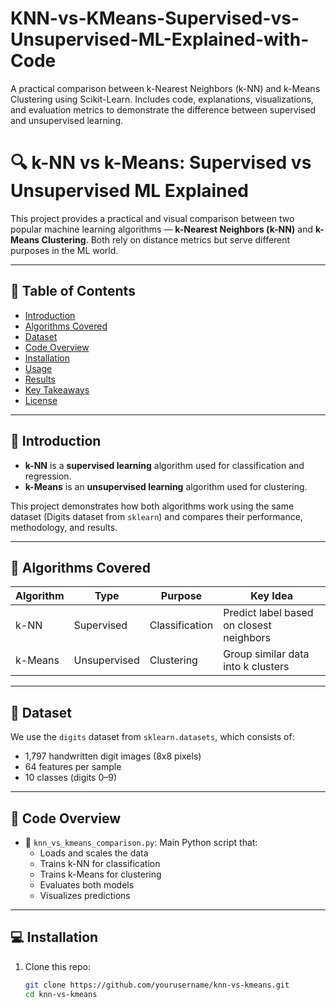 # KNN-vs-KMeans-Supervised-vs-Unsupervised-ML-Explained-with-Code
A practical comparison between k-Nearest Neighbors (k-NN) and k-Means Clustering using Scikit-Learn. Includes code, explanations, visualizations, and evaluation metrics to demonstrate the difference between supervised and unsupervised learning.
# 🔍 k-NN vs k-Means: Supervised vs Unsupervised ML Explained

This project provides a practical and visual comparison between two popular machine learning algorithms — **k-Nearest Neighbors (k-NN)** and **k-Means Clustering**. Both rely on distance metrics but serve different purposes in the ML world.

---

## 📌 Table of Contents

- [Introduction](#introduction)
- [Algorithms Covered](#algorithms-covered)
- [Dataset](#dataset)
- [Code Overview](#code-overview)
- [Installation](#installation)
- [Usage](#usage)
- [Results](#results)
- [Key Takeaways](#key-takeaways)
- [License](#license)

---

## 🧠 Introduction

- **k-NN** is a **supervised learning** algorithm used for classification and regression.
- **k-Means** is an **unsupervised learning** algorithm used for clustering.

This project demonstrates how both algorithms work using the same dataset (Digits dataset from `sklearn`) and compares their performance, methodology, and results.

---

## 📘 Algorithms Covered

| Algorithm   | Type              | Purpose            | Key Idea                                   |
|-------------|-------------------|--------------------|--------------------------------------------|
| k-NN        | Supervised        | Classification     | Predict label based on closest neighbors   |
| k-Means     | Unsupervised      | Clustering         | Group similar data into k clusters         |

---

## 📂 Dataset

We use the `digits` dataset from `sklearn.datasets`, which consists of:
- 1,797 handwritten digit images (8x8 pixels)
- 64 features per sample
- 10 classes (digits 0–9)

---

## 🧾 Code Overview

- 📁 `knn_vs_kmeans_comparison.py`: Main Python script that:
  - Loads and scales the data
  - Trains k-NN for classification
  - Trains k-Means for clustering
  - Evaluates both models
  - Visualizes predictions

---

## 💻 Installation

1. Clone this repo:
   ```bash
   git clone https://github.com/yourusername/knn-vs-kmeans.git
   cd knn-vs-kmeans
